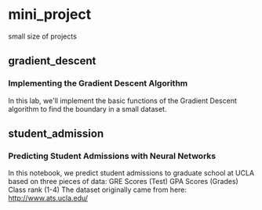 # mini_project
 small size of projects

## gradient_descent
### Implementing the Gradient Descent Algorithm
In this lab, we'll implement the basic functions of the Gradient Descent algorithm to find the boundary in a small dataset. 

## student_admission
### Predicting Student Admissions with Neural Networks
In this notebook, we predict student admissions to graduate school at UCLA based on three pieces of data:
GRE Scores (Test)
GPA Scores (Grades)
Class rank (1-4)
The dataset originally came from here: http://www.ats.ucla.edu/